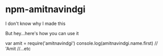 # npm-amitnavindgi

I don't know why I made this

But hey...here's how you can use it

var amit = require('amitnavindgi')
console.log(amitnavindgi.name.first) // 'Amit
//...etc